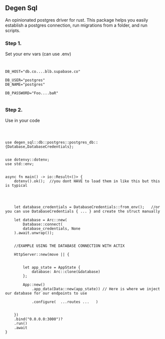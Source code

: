 ## Degen Sql 

An opinionated postgres driver for rust.  This package helps you easily establish a postgres  connection, run migrations from a folder, and run scripts.  




### Step 1.
Set your env vars (can use .env)

```


DB_HOST="db.co....blb.supabase.co"

DB_USER="postgres"
DB_NAME="postgres"

DB_PASSWORD="Foo....baR"


```



### Step 2.
Use in your code 




```

 
 
use degen_sql::db::postgres::postgres_db::{Database,DatabaseCredentials};
  

use dotenvy::dotenv;
use std::env;
 
 
async fn main() -> io::Result<()> {
    dotenv().ok();  //you dont HAVE to load them in like this but this is typical 

   
 
   
    let database_credentials = DatabaseCredentials::from_env();   //or you can use DatabaseCredentials { ... } and create the struct manually
  
    let database = Arc::new(
        Database::connect(
        database_credentials, None
    ).await.unwrap());
      
  
    //EXAMPLE USING THE DATABASE CONNECTION WITH ACTIX 
     
    HttpServer::new(move || {
        

        let app_state = AppState {
            database: Arc::clone(&database) 
        };

        App::new()
            .app_data(Data::new(app_state)) // Here is where we inject our database for our endpoints to use 
             
            .configure(  ...routes ...   )
             
            
    })
    .bind("0.0.0.0:3000")?
    .run()
    .await
}




```